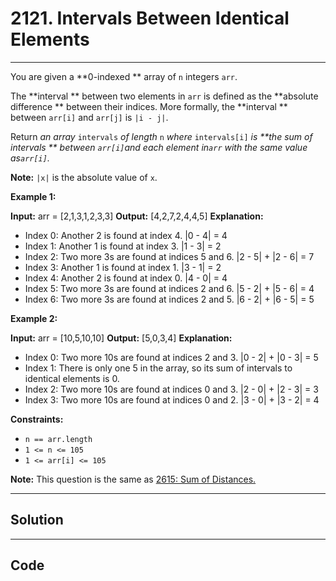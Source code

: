 # 2121. Intervals Between Identical Elements

---

You are given a **0-indexed ** array of `n` integers `arr`.

The **interval ** between two elements in `arr` is defined as the **absolute difference ** between their indices. More formally, the **interval ** between `arr[i]` and `arr[j]` is `|i - j|`.

Return _an array_ `intervals` _of length_ `n` _where_ `intervals[i]` _is **the sum of intervals ** between _`arr[i]`_and each element in_`arr` _with the same value as_`arr[i]`_._

**Note:** `|x|` is the absolute value of `x`.

 

**Example 1:**


**Input:** arr = [2,1,3,1,2,3,3]
**Output:** [4,2,7,2,4,4,5]
**Explanation:**
- Index 0: Another 2 is found at index 4. |0 - 4| = 4
- Index 1: Another 1 is found at index 3. |1 - 3| = 2
- Index 2: Two more 3s are found at indices 5 and 6. |2 - 5| + |2 - 6| = 7
- Index 3: Another 1 is found at index 1. |3 - 1| = 2
- Index 4: Another 2 is found at index 0. |4 - 0| = 4
- Index 5: Two more 3s are found at indices 2 and 6. |5 - 2| + |5 - 6| = 4
- Index 6: Two more 3s are found at indices 2 and 5. |6 - 2| + |6 - 5| = 5


**Example 2:**


**Input:** arr = [10,5,10,10]
**Output:** [5,0,3,4]
**Explanation:**
- Index 0: Two more 10s are found at indices 2 and 3. |0 - 2| + |0 - 3| = 5
- Index 1: There is only one 5 in the array, so its sum of intervals to identical elements is 0.
- Index 2: Two more 10s are found at indices 0 and 3. |2 - 0| + |2 - 3| = 3
- Index 3: Two more 10s are found at indices 0 and 2. |3 - 0| + |3 - 2| = 4


 

**Constraints:**

  * `n == arr.length`
  * `1 <= n <= 105`
  * `1 <= arr[i] <= 105`



 

**Note:** This question is the same as [ 2615: Sum of Distances.](https://leetcode.com/problems/sum-of-distances/description/)

---

## Solution



---

## Code
```python


```